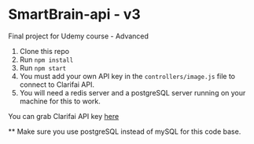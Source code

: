 # SmartBrain-api - v3
Final project for Udemy course - Advanced

1. Clone this repo
2. Run `npm install`
3. Run `npm start`
4. You must add your own API key in the `controllers/image.js` file to connect to Clarifai API.
5. You will need a redis server and a postgreSQL server running on your machine for this to work.

You can grab Clarifai API key [here](https://www.clarifai.com/)

** Make sure you use postgreSQL instead of mySQL for this code base.

